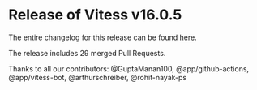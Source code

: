 # Release of Vitess v16.0.5
The entire changelog for this release can be found [here](https://github.com/vitessio/vitess/blob/main/changelog/16.0/16.0.5/changelog.md).

The release includes 29 merged Pull Requests.

Thanks to all our contributors: @GuptaManan100, @app/github-actions, @app/vitess-bot, @arthurschreiber, @rohit-nayak-ps

